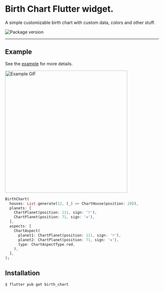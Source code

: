 # Birth Chart Flutter widget.
A simple customizable birth chart with custom data, colors and other stuff.

![Package version](https://img.shields.io/badge/version-1.0.0-blue)

---

## Example
See the [example](./example) for more details.
<div>
    <img src="https://github.com/blyoha/flutter-birth-chart/assets/example.gif?raw=true" alt="Example GIF" width="400" />
</div>

```dart
BirthChart(
  houses: List.generate(12, (_) => ChartHouse(position: 20)),
  planets: [
    ChartPlanet(position: 111, sign: '♈'),
    ChartPlanet(position: 71, sign: '♓'),
  ],
  aspects: [
    ChartAspect(
      planet1: ChartPlanet(position: 111, sign: '♈'),
      planet2: ChartPlanet(position: 71, sign: '♓'),
      type: ChartAspectType.red,
    ),
  ],
);
```

## Installation
```sh
$ flutter pub get birth_chart
```
